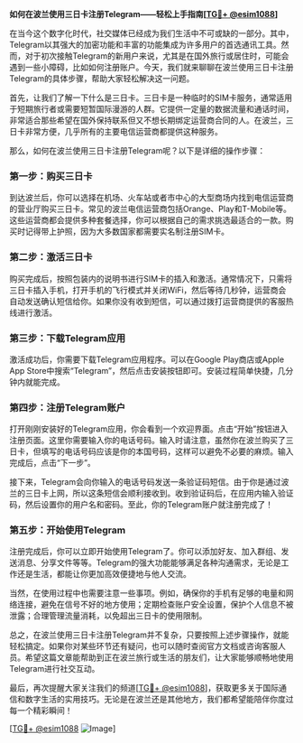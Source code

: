 **如何在波兰使用三日卡注册Telegram——轻松上手指南[[TG💪+ @esim1088](https://t.me/s/esim1088)]**

在当今这个数字化时代，社交媒体已经成为我们生活中不可或缺的一部分。其中，Telegram以其强大的加密功能和丰富的功能集成为许多用户的首选通讯工具。然而，对于初次接触Telegram的新用户来说，尤其是在国外旅行或居住时，可能会遇到一些小障碍，比如如何注册账户。今天，我们就来聊聊在波兰使用三日卡注册Telegram的具体步骤，帮助大家轻松解决这一问题。

首先，让我们了解一下什么是三日卡。三日卡是一种临时的SIM卡服务，通常适用于短期旅行者或需要短暂国际漫游的人群。它提供一定量的数据流量和通话时间，非常适合那些希望在国外保持联系但又不想长期绑定运营商合同的人。在波兰，三日卡非常方便，几乎所有的主要电信运营商都提供这种服务。

那么，如何在波兰使用三日卡注册Telegram呢？以下是详细的操作步骤：

### 第一步：购买三日卡

到达波兰后，你可以选择在机场、火车站或者市中心的大型商场内找到电信运营商的营业厅购买三日卡。常见的波兰电信运营商包括Orange、Play和T-Mobile等。这些运营商都会提供多种套餐选择，你可以根据自己的需求挑选最适合的一款。购买时记得带上护照，因为大多数国家都需要实名制注册SIM卡。

### 第二步：激活三日卡

购买完成后，按照包装内的说明书进行SIM卡的插入和激活。通常情况下，只需将三日卡插入手机，打开手机的飞行模式并关闭WiFi，然后等待几秒钟，运营商会自动发送确认短信给你。如果你没有收到短信，可以通过拨打运营商提供的客服热线进行激活。

### 第三步：下载Telegram应用

激活成功后，你需要下载Telegram应用程序。可以在Google Play商店或Apple App Store中搜索“Telegram”，然后点击安装按钮即可。安装过程简单快捷，几分钟内就能完成。

### 第四步：注册Telegram账户

打开刚刚安装好的Telegram应用，你会看到一个欢迎界面。点击“开始”按钮进入注册页面。这里你需要输入你的电话号码。输入时请注意，虽然你在波兰购买了三日卡，但填写的电话号码应该是你的本国号码，这样可以避免不必要的麻烦。输入完成后，点击“下一步”。

接下来，Telegram会向你输入的电话号码发送一条验证码短信。由于你是通过波兰的三日卡上网，所以这条短信会顺利接收到。收到验证码后，在应用内输入验证码，然后设置你的用户名和密码。至此，你的Telegram账户就注册完成了！

### 第五步：开始使用Telegram

注册完成后，你可以立即开始使用Telegram了。你可以添加好友、加入群组、发送消息、分享文件等等。Telegram的强大功能能够满足各种沟通需求，无论是工作还是生活，都能让你更加高效便捷地与他人交流。

当然，在使用过程中也需要注意一些事项。例如，确保你的手机有足够的电量和网络连接，避免在信号不好的地方使用；定期检查账户安全设置，保护个人信息不被泄露；合理管理流量消耗，以免超出三日卡的使用限制。

总之，在波兰使用三日卡注册Telegram并不复杂，只要按照上述步骤操作，就能轻松搞定。如果你对某些环节还有疑问，也可以随时查阅官方文档或咨询客服人员。希望这篇文章能帮助到正在波兰旅行或生活的朋友们，让大家能够顺畅地使用Telegram进行社交互动。

最后，再次提醒大家关注我们的频道[[TG💪+ @esim1088](https://t.me/s/esim1088)]，获取更多关于国际通信和数字生活的实用技巧。无论是在波兰还是其他地方，我们都希望能陪伴你度过每一个精彩瞬间！

[[TG💪+ @esim1088](https://t.me/s/esim1088) ![Image](https://i.postimg.cc/4NQfJmqS/Snipaste-2025-05-13-00-14-12.png)]